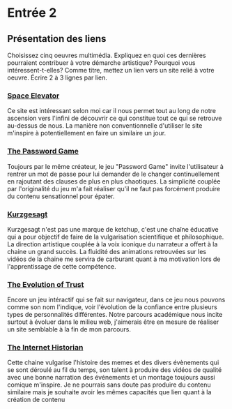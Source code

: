 # Entrée 2
## Présentation des liens
Choisissez cinq oeuvres multimédia. Expliquez en quoi ces dernières pourraient contribuer à votre démarche artistique? Pourquoi vous intéressent-t-elles? Comme titre, mettez un lien vers un site relié à votre oeuvre. Écrire 2 à 3 lignes par lien.


### [Space Elevator](https://neal.fun/space-elevator/)
Ce site est intéressant selon moi car il nous permet tout au long de notre ascension vers l'infini de découvrir ce qui constitue tout ce qui se retrouve au-dessus de nous. La manière non conventionnelle d'utiliser le site m'inspire à potentiellement en faire un similaire un jour. 

### [The Password Game](https://neal.fun/password-game/)
Toujours par le même créateur, le jeu "Password Game" invite l'utilisateur à rentrer un mot de passe pour lui demander de le changer continuellement en rajoutant des clauses de plus en plus chaotiques. La simplicité couplée par l'originalité du jeu m'a fait réaliser qu'il ne faut pas forcément produire du contenu sensationnel pour épater.

### [Kurzgesagt](https://www.youtube.com/@kurzgesagt)
Kurzgesagt n'est pas une marque de ketchup, c'est une chaîne éducative qui a pour objectif de faire de la vulgarisation scientifique et philosophique. La direction artistique couplée à la voix iconique du narrateur a offert à la chaine un grand succès. La fluidité des animations retrouvées sur les vidéos de la chaine me servira de carburant quant à ma motivation lors de l'apprentissage de cette compétence.

### [The Evolution of Trust](https://ncase.me/trust/)
Encore un jeu intéractif qui se fait sur navigateur, dans ce jeu nous pouvons comme son nom l'indique, voir l'évolution de la confiance entre plusieurs types de personnalités différentes. Notre parcours académique nous incite surtout à évoluer dans le milieu web, j'aimerais être en mesure de réaliser un site semblable à la fin de mon parcours.

### [The Internet Historian](https://www.youtube.com/@InternetHistorian)
Cette chaine vulgarise l'histoire des memes et des divers évènements qui se sont déroulé au fil du temps, son talent à produire des vidéos de qualité avec une bonne narration des événements et un montage toujours aussi comique m'inspire. Je ne pourrais sans doute pas produire du contenu similaire mais je souhaite avoir les mêmes capacités que lien quant à la création de contenu

